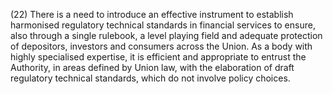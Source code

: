 (22) There is a need to introduce an effective instrument to establish harmonised regulatory technical standards in financial services to ensure, also through a single rulebook, a level playing field and adequate protection of depositors, investors and consumers across the Union. As a body with highly specialised expertise, it is efficient and appropriate to entrust the Authority, in areas defined by Union law, with the elaboration of draft regulatory technical standards, which do not involve policy choices.